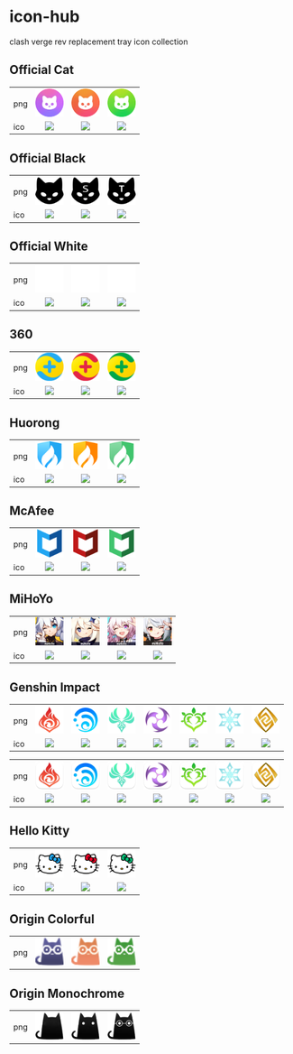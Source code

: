 # icon-hub

clash verge rev replacement tray icon collection

## Official Cat

<table>
<tr>
 <td>png</td>
 <td align="center"><img src="official-cat/common.png?raw=true" width="50px"></td>
 <td align="center"><img src="official-cat/sysproxy.png?raw=true" width="50px"></td>
 <td align="center"><img src="official-cat/tun.png?raw=true" width="50px"></td>
</tr>
<tr>
 <td>ico</td>
 <td align="center"><img src="official-cat/common.ico?raw=true" width="50px"></td>
 <td align="center"><img src="official-cat/sysproxy.ico?raw=true" width="50px"></td>
 <td align="center"><img src="official-cat/tun.ico?raw=true" width="50px"></td>
</tr>
</table>

## Official Black

<table>
<tr>
 <td>png</td>
 <td align="center"><img src="official-black/common.png?raw=true" width="50px"></td>
 <td align="center"><img src="official-black/sysproxy.png?raw=true" width="50px"></td>
 <td align="center"><img src="official-black/tun.png?raw=true" width="50px"></td>
</tr>
<tr>
 <td>ico</td>
 <td align="center"><img src="official-black/common.ico?raw=true" width="50px"></td>
 <td align="center"><img src="official-black/sysproxy.ico?raw=true" width="50px"></td>
 <td align="center"><img src="official-black/tun.ico?raw=true" width="50px"></td>
</tr>
</table>

## Official White

<table>
<tr>
 <td>png</td>
 <td align="center"><img src="official-white/common.png?raw=true" width="50px"></td>
 <td align="center"><img src="official-white/sysproxy.png?raw=true" width="50px"></td>
 <td align="center"><img src="official-white/tun.png?raw=true" width="50px"></td>
</tr>
<tr>
 <td>ico</td>
 <td align="center"><img src="official-white/common.ico?raw=true" width="50px"></td>
 <td align="center"><img src="official-white/sysproxy.ico?raw=true" width="50px"></td>
 <td align="center"><img src="official-white/tun.ico?raw=true" width="50px"></td>
</tr>
</table>

## 360

<table>
<tr>
 <td>png</td>
 <td align="center"><img src="360/common.png?raw=true" width="50px"></td>
 <td align="center"><img src="360/sysproxy.png?raw=true" width="50px"></td>
 <td align="center"><img src="360/tun.png?raw=true" width="50px"></td>
</tr>
<tr>
 <td>ico</td>
 <td align="center"><img src="360/common.ico?raw=true" width="50px"></td>
 <td align="center"><img src="360/sysproxy.ico?raw=true" width="50px"></td>
 <td align="center"><img src="360/tun.ico?raw=true" width="50px"></td>
</tr>
</table>

## Huorong

<table>
<tr>
 <td>png</td>
 <td align="center"><img src="huorong/common.png?raw=true" width="50px"></td>
 <td align="center"><img src="huorong/sysproxy.png?raw=true" width="50px"></td>
 <td align="center"><img src="huorong/tun.png?raw=true" width="50px"></td>
</tr>
<tr>
 <td>ico</td>
 <td align="center"><img src="huorong/common.ico?raw=true" width="50px"></td>
 <td align="center"><img src="huorong/sysproxy.ico?raw=true" width="50px"></td>
 <td align="center"><img src="huorong/tun.ico?raw=true" width="50px"></td>
</tr>
</table>

## McAfee

<table>
<tr>
 <td>png</td>
 <td align="center"><img src="mcafee/common.png?raw=true" width="50px"></td>
 <td align="center"><img src="mcafee/sysproxy.png?raw=true" width="50px"></td>
 <td align="center"><img src="mcafee/tun.png?raw=true" width="50px"></td>
</tr>
<tr>
 <td>ico</td>
 <td align="center"><img src="mcafee/common.ico?raw=true" width="50px"></td>
 <td align="center"><img src="mcafee/sysproxy.ico?raw=true" width="50px"></td>
 <td align="center"><img src="mcafee/tun.ico?raw=true" width="50px"></td>
</tr>
</table>

## MiHoYo

<table>
<tr>
 <td>png</td>
 <td align="center"><img src="mihoyo/bh3.png?raw=true" width="50px"></td>
 <td align="center"><img src="mihoyo/ys.png?raw=true" width="50px"></td>
 <td align="center"><img src="mihoyo/sr.png?raw=true" width="50px"></td>
 <td align="center"><img src="mihoyo/zzz.png?raw=true" width="50px"></td>
</tr>
<tr>
 <td>ico</td>
 <td align="center"><img src="mihoyo/bh3.ico?raw=true" width="50px"></td>
 <td align="center"><img src="mihoyo/ys.ico?raw=true" width="50px"></td>
 <td align="center"><img src="mihoyo/sr.ico?raw=true" width="50px"></td>
 <td align="center"><img src="mihoyo/zzz.ico?raw=true" width="50px"></td>
</tr>
</table>

## Genshin Impact

<table>
<tr>
 <td>png</td>
 <td align="center"><img src="genshin-impact/1.png?raw=true" width="50px"></td>
 <td align="center"><img src="genshin-impact/2.png?raw=true" width="50px"></td>
 <td align="center"><img src="genshin-impact/3.png?raw=true" width="50px"></td>
 <td align="center"><img src="genshin-impact/4.png?raw=true" width="50px"></td>
 <td align="center"><img src="genshin-impact/5.png?raw=true" width="50px"></td>
 <td align="center"><img src="genshin-impact/6.png?raw=true" width="50px"></td>
 <td align="center"><img src="genshin-impact/7.png?raw=true" width="50px"></td>
</tr>
<tr>
 <td>ico</td>
 <td align="center"><img src="genshin-impact/1.ico?raw=true" width="50px"></td>
 <td align="center"><img src="genshin-impact/2.ico?raw=true" width="50px"></td>
 <td align="center"><img src="genshin-impact/3.ico?raw=true" width="50px"></td>
 <td align="center"><img src="genshin-impact/4.ico?raw=true" width="50px"></td>
 <td align="center"><img src="genshin-impact/5.ico?raw=true" width="50px"></td>
 <td align="center"><img src="genshin-impact/6.ico?raw=true" width="50px"></td>
 <td align="center"><img src="genshin-impact/7.ico?raw=true" width="50px"></td>
</tr>
</table>

<table>
<tr>
 <td>png</td>
 <td align="center"><img src="genshin-impact1/1.png?raw=true" width="50px"></td>
 <td align="center"><img src="genshin-impact1/2.png?raw=true" width="50px"></td>
 <td align="center"><img src="genshin-impact1/3.png?raw=true" width="50px"></td>
 <td align="center"><img src="genshin-impact1/4.png?raw=true" width="50px"></td>
 <td align="center"><img src="genshin-impact1/5.png?raw=true" width="50px"></td>
 <td align="center"><img src="genshin-impact1/6.png?raw=true" width="50px"></td>
 <td align="center"><img src="genshin-impact1/7.png?raw=true" width="50px"></td>
</tr>
<tr>
 <td>ico</td>
 <td align="center"><img src="genshin-impact1/1.ico?raw=true" width="50px"></td>
 <td align="center"><img src="genshin-impact1/2.ico?raw=true" width="50px"></td>
 <td align="center"><img src="genshin-impact1/3.ico?raw=true" width="50px"></td>
 <td align="center"><img src="genshin-impact1/4.ico?raw=true" width="50px"></td>
 <td align="center"><img src="genshin-impact1/5.ico?raw=true" width="50px"></td>
 <td align="center"><img src="genshin-impact1/6.ico?raw=true" width="50px"></td>
 <td align="center"><img src="genshin-impact1/7.ico?raw=true" width="50px"></td>
</tr>
</table>

## Hello Kitty

<table>
<tr>
 <td>png</td>
 <td align="center"><img src="hellokitty/common.png?raw=true" width="50px"></td>
 <td align="center"><img src="hellokitty/sysproxy.png?raw=true" width="50px"></td>
 <td align="center"><img src="hellokitty/tun.png?raw=true" width="50px"></td>
</tr>
<tr>
 <td>ico</td>
 <td align="center"><img src="hellokitty/common.ico?raw=true" width="50px"></td>
 <td align="center"><img src="hellokitty/sysproxy.ico?raw=true" width="50px"></td>
 <td align="center"><img src="hellokitty/tun.ico?raw=true" width="50px"></td>
</tr>
</table>

## Origin Colorful

<table>
<tr>
 <td>png</td>
 <td align="center"><img src="origin-colorful/common.png?raw=true" width="50px"></td>
 <td align="center"><img src="origin-colorful/sysproxy.png?raw=true" width="50px"></td>
 <td align="center"><img src="origin-colorful/tun.png?raw=true" width="50px"></td>
</tr>
</table>

## Origin Monochrome

<table>
<tr>
 <td>png</td>
 <td align="center"><img src="origin-monochrome/common.png?raw=true" width="50px"></td>
 <td align="center"><img src="origin-monochrome/sysproxy.png?raw=true" width="50px"></td>
 <td align="center"><img src="origin-monochrome/tun.png?raw=true" width="50px"></td>
</tr>
</table>
